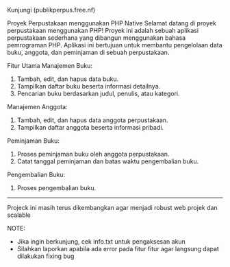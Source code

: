 Kunjungi (publikperpus.free.nf)

Proyek Perpustakaan menggunakan PHP Native
Selamat datang di proyek perpustakaan menggunakan PHP! Proyek ini adalah sebuah aplikasi perpustakaan sederhana yang dibangun menggunakan bahasa pemrograman PHP. Aplikasi ini bertujuan untuk membantu pengelolaan data buku, anggota, dan peminjaman di sebuah perpustakaan.

Fitur Utama
Manajemen Buku:
1. Tambah, edit, dan hapus data buku.
2. Tampilkan daftar buku beserta informasi detailnya.
3. Pencarian buku berdasarkan judul, penulis, atau kategori.

Manajemen Anggota:
1. Tambah, edit, dan hapus data anggota perpustakaan.
2. Tampilkan daftar anggota beserta informasi pribadi.

Peminjaman Buku:
1. Proses peminjaman buku oleh anggota perpustakaan.
2. Catat tanggal peminjaman dan batas waktu pengembalian buku.

Pengembalian Buku:
1. Proses pengembalian buku.
---------------------------------------------------------------------------------------------------------------
Projeck ini masih terus dikembangkan agar menjadi robust web projek dan scalable

NOTE: 
- Jika ingin berkunjung, cek info.txt untuk pengaksesan akun 
- Silahkan laporkan apabila ada error pada fitur fitur agar langsung dapat dilakukan fixing bug
